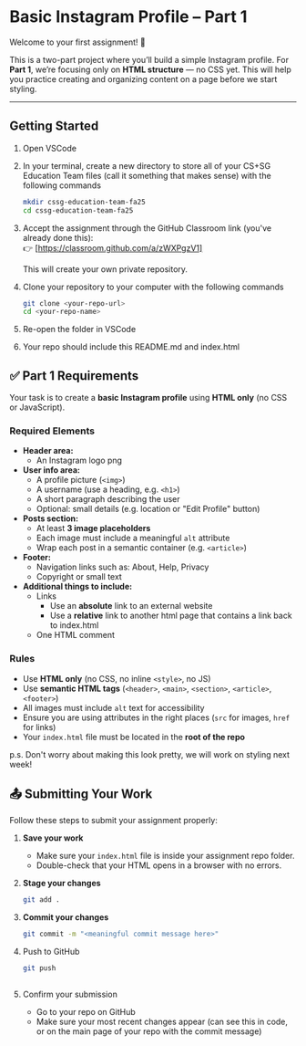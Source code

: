 # Basic Instagram Profile – Part 1  

Welcome to your first assignment! 🎉  

This is a two-part project where you’ll build a simple Instagram profile. For **Part 1**, we’re focusing only on **HTML structure** — no CSS yet. This will help you practice creating and organizing content on a page before we start styling.

---

## Getting Started  

1. Open VSCode

2. In your terminal, create a new directory to store all of your CS+SG Education Team files (call it something that makes sense) with the following commands
   ```bash
   mkdir cssg-education-team-fa25
   cd cssg-education-team-fa25
   
3. Accept the assignment through the GitHub Classroom link (you've already done this):  
   👉 [https://classroom.github.com/a/zWXPgzV1]
   
   This will create your own private repository.
   
4. Clone your repository to your computer with the following commands 
   ```bash
   git clone <your-repo-url>
   cd <your-repo-name>
   
5. Re-open the folder in VSCode

6. Your repo should include this README.md and index.html

## ✅ Part 1 Requirements 

Your task is to create a **basic Instagram profile** using **HTML only** (no CSS or JavaScript).  

### Required Elements
- **Header area:**
  - An Instagram logo png
- **User info area:**
  - A  profile picture (`<img>`)
  - A username (use a heading, e.g. `<h1>`)
  - A short paragraph describing the user
  - Optional: small details (e.g. location or "Edit Profile" button)
- **Posts section:**
  - At least **3 image placeholders**
  - Each image must include a meaningful `alt` attribute
  - Wrap each post in a semantic container (e.g. `<article>`)
- **Footer:**
  - Navigation links such as: About, Help, Privacy
  - Copyright or small text
- **Additional things to include:**
  - Links
    - Use an **absolute** link to an external website
    - Use a **relative** link to another html page that contains a link back to index.html
  - One HTML comment

### Rules
- Use **HTML only** (no CSS, no inline `<style>`, no JS)
- Use **semantic HTML tags** (`<header>`, `<main>`, `<section>`, `<article>`, `<footer>`)
- All images must include `alt` text for accessibility
- Ensure you are using attributes in the right places (`src` for images, `href` for links)
- Your `index.html` file must be located in the **root of the repo**

p.s. Don't worry about making this look pretty, we will work on styling next week!

## 📤 Submitting Your Work

Follow these steps to submit your assignment properly:

1. **Save your work**  
   - Make sure your `index.html` file is inside your assignment repo folder.  
   - Double-check that your HTML opens in a browser with no errors.  

2. **Stage your changes**  
   ```bash
   git add .
3. **Commit your changes**
   ```bash
   git commit -m "<meaningful commit message here>"

5. Push to GitHub
   ```bash
   git push
  
7. Confirm your submission
   - Go to your repo on GitHub
   - Make sure your most recent changes appear (can see this in code, or on the main page of your repo with the commit message)
